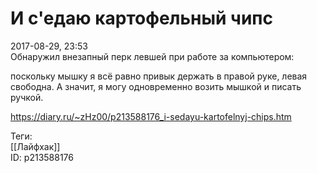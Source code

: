 И с'едаю картофельный чипс
===========================

   
 2017-08-29, 23:53   
  Обнаружил внезапный перк левшей при работе за компьютером:   
   
 поскольку мышку я всё равно привык держать в правой руке, левая свободна. А значит, я могу одновременно возить мышкой и писать ручкой.   
    
 <https://diary.ru/~zHz00/p213588176_i-sedayu-kartofelnyj-chips.htm>   
   
 Теги:   
 [[Лайфхак]]   
 ID: p213588176